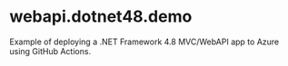 # webapi.dotnet48.demo
Example of deploying a .NET Framework 4.8 MVC/WebAPI app to Azure using GitHub Actions.

